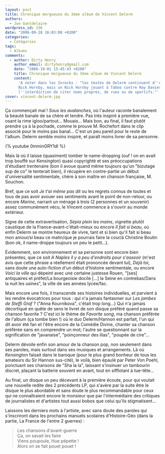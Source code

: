 ```yaml
---
layout: post
title: Chronique morgueuse du 3ème album de Vincent Delerm
authors:
  - Joe Gantdelaine
wordpress_id: 336
date: "2006-09-28 16:03:00 +0200"
categories:
  - Catégories
tags:
  - Albums
comments:
  - author: Dirty Henry
    author_email: dirtyhenry@gmail.com
    date: "2006-10-01 15:45:43 +0200"
    title: Chronique morgueuse du 3ème album de Vincent Delerm
    content:
      'A noter dans les Inrocks : "les textes de Delerm continuent d''évoquer
      Nick Hornby, mais un Nick Hornby jouant à Taboo contre Ray Davies, avec
      l''interdiction de citer noms propres, de rues ou de sportifs."'
cover: vincent-delerm.jpg
---
```


Ça commençait mal ! _Sous les avalanches_, où l'auteur raconte banalement la
beauté banale de sa chère et tendre. Pas très inspiré à première vue, osant la
rime igloo/partout… Mouais… Mais bon, au final, il faut plutôt prendre ça à la
pochade, comme le prouve M. Rochefort dans le clip associé pour le moins pas
banal… C'est un peu pareil pour le reste de l'album. Delerm semble moins
inspiré, et paraît moins livrer de sa personne.

{% youtube 0mminGRY1dI %}

Mais là où il laisse (quasiment) tomber le name-dropping (ouf ! on en avait trop
bouffé sur _Kensington_) quasi copyrighté et ses préoccupations d'étudiant
trentenaire (bon il avoue quand même toujours qu'un "bizutage sup de co" le
tenterait bien), il récupère en contre-partie un début d'universalité
sentimentale, chère à son maître en chanson française, M. Souchon.

Bref, que ce soit _Je t'ai même pas dit_ ou les regrets connus de toutes et tous
de pas avoir avouer ses sentiments avant le point de non-retour, ou encore
_Marine_, narrant un ménage à trois (2 personnes et un souvenir) assez
communément vécu, le Vincent commence à s'ouvrir au monde extérieur.

Signe de cette extravertisation, _Sépia plein les mains_, vignette plutôt
caustique de la France-avant-c'était-mieux ou encore _Il fait si beau_, où enfin
Delerm se montre heureux de vivre, tant et si bien qu'il fait si beau mon
amour/si beau ce matin/que je pourrais faire la cour/à Christine Boutin (bon ok,
il name-droppe toujours un peu le petit…).

Évidemment, son environnement et sa personne sont encore bien présentes, que ce
soit _A Naples il y a peu d'endroits pour s'asseoir_ (m'est avis que cette
phrase a réellement était prononcée devant lui), _Déjà toi_, sans doute une
auto-fiction d'un début d'histoire sentimentale, ou encore _Voici la ville_ qui
dépeint avec une certaine justesse Rouen, "[ses] antiquaires et préfet/La
bourgeoisie docile […] la Seine en contrebas/Dans la nuit les usines", la ville
de ses années lycée/fac.

Mais encore une fois, il transcende ses histoires individuelles, et parvient à
les rendre évocatrices pour tous : qui n'a jamais fantasmer sur *Les jambes de
Steffi Graf* ? ("Anna Kournikova", c'était trop long…) Qui n'a jamais décortiqué
en quête de sens le livret de son disque préféré quand passe sa chanson favorite
? C'est ici le thème de _Favorite song_, ma chanson préférée de l'album (ça
tombe bien !) où le duo Delerm/Hannon est parfait, l'un qui dit avoir été fan et
l'être encore de la Comédie Divine, chanter sa chanson préférée sans en
comprendre un mot; l'autre se questionnant sur la signification de "javanaise",
"poinçonneur des lilas", "poupée de cire"…

Delerm dévoile enfin son amour de la chanson pop, non seulement dans ses
paroles, mais surtout dans ses musiques et arrangements. Là où _Kensington_
faisait dans le baroque (pour le plus grand bonheur de tous les amateurs du Sir
Hannon sus-cité), le voilà, bien épaulé par Peter Von Poehl, ponctuant ses
chansons de "Sha la la", laissant s'insinuer un tambourin discret, plaçant la
batterie souvent en avant, tout en sifflotant à tue-tête…

Au final, un disque un peu décevant à la première écoute, pour qui voulait une
nouvelle redite des 2 précédents LP, qui s'avère par la suite être le disque le
plus abordable et sans doute le plus recommandable pour ceux qui ne
connaîtraient encore le monsieur que par l'intermédiaire des critiques de
journalistes et d'artistes tout aussi bobos que celui qu'ils stigmatisent…

Laissons les derniers mots à l'artiste, avec sans doute des paroles qui
s'inscriront dans les prochains manuels scolaires d'Histoire-Géo (dans la
partie, La France de l'entre 2 guerres) :

> Les chansons d'avant-guerre  
> Ça, on savait les faire  
> Viens poupoule, Hue pépette !  
> Alors on se fait pouet pouet !
